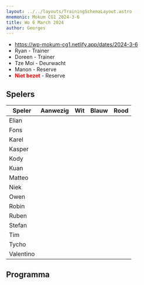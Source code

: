 ```yaml
---
layout: ../../layouts/TrainingSchemaLayout.astro
mnemonic: Mokum CG1 2024-3-6
title: Wo 6 March 2024
author: Georges
---
```


- https://wp-mokum-cg1.netlify.app/dates/2024-3-6
- Ryan - Trainer
- Doreen - Trainer
- Tze Moi - Deurwacht
- Manon - Reserve
- <span style="color:red">**Niet bezet**</span> - Reserve
## Spelers
| Speler | Aanwezig | Wit | Blauw | Rood |
|--------|----------|-----|-------|------|
| Elian | | | | | |
| Fons | | | | | |
| Karel | | | | | |
| Kasper | | | | | |
| Kody | | | | | |
| Kuan | | | | | |
| Matteo | | | | | |
| Niek | | | | | |
| Owen | | | | | |
| Robin | | | | | |
| Ruben | | | | | |
| Stefan | | | | | |
| Tim | | | | | |
| Tycho | | | | | |
| Valentino | | | | | |
## Programma




